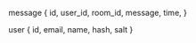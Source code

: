 
message {
  id,
  user_id,
  room_id,
  message,
  time,
}

user {
  id,
  email,
  name,
  hash,
  salt
}